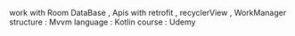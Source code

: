 work with Room DataBase , Apis with retrofit , recyclerView  , WorkManager 
structure : Mvvm 
language : Kotlin 
course : Udemy 
